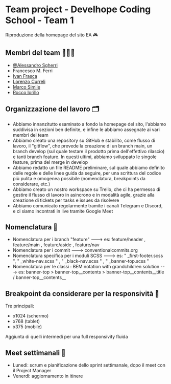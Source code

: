 # Team project - Develhope Coding School - Team 1 
Riproduzione della homepage del sito EA 🎮


## Membri del team 👨🏻‍💻

- [@Alessandro Sgherri](https://github.com/AlexSgherri)
- Francesco M. Ferri
- [Ivan Frasca](https://github.com/Ivanfras98)
- [Lorenzo Curreli](https://github.com/loricurreli)
- [Marco Simile](https://github.com/msimile)
- [Rocco Iorillo](https://github.com/riorillo)

## Organizzazione del lavoro 🗂 

- Abbiamo innanzitutto esaminato a fondo la homepage del sito, l'abbiamo suddivisa in sezioni ben definite, e infine le abbiamo assegnate ai vari membri del team
- Abbiamo creato una repository su GitHub e stabilito, come flusso di lavoro, il "gitflow", che prevede la creazione di un branch main, un branch develop (sul quale testare il prodotto prima dell'effettivo rilascio) e tanti branch feature. In questi ultimi, abbiamo sviluppato le singole feature, prima del merge in develop
- Abbiamo redatto un file README preliminare, sul quale abbiamo definito delle regole e delle linee guida da seguire, per una scrittura del codice più pulita e omogenea possibile (nomenclatura, breakpoints da considerare, etc.)
- Abbiamo creato un nostro workspace su Trello, che ci ha permesso di gestire il flusso di lavoro in asincrono e in modalità agile, grazie alla creazione di tickets per tasks e issues da risolvere
- Abbiamo comunicato regolarmente tramite i canali Telegram e Discord, e ci siamo incontrati in live tramite Google Meet

## Nomenclatura 📝

- Nomenclatura per i branch "feature" ---> es: feature/header , feature/main , feature/aside , feature/nav
- Nomenclatura per i commit --->  conventionalcommits.org
- Nomenclatura specifica per i moduli SCSS ---> es: " _first-footer.scss ", " _white-nav.scss " , " _black-nav.scss " , " _banner-top.scss "
- Nomenclatura per le classi : BEM notation with grandchildren solution ---> es: banner-top > banner-top__contents > banner-top__contents__title / banner-top__contents__

## Breakpoint da considerare per la responsività 📌

Tre principali:
- x1024 (schermo)
- x768 (tablet)
- x375 (mobile)

Aggiunta di quelli intermedi per una full responsivity fluida

## Meet settimanali 📅

- Lunedì: scrum e pianificazione dello sprint settimanale, dopo il meet con il Project Manager
- Venerdì: aggiornamento in itinere
